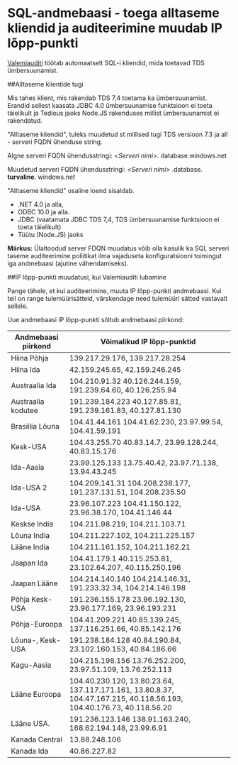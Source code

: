 <properties
    pageTitle="SQL-andmebaasi alltaseme kliendid toetavad ja auditeerimine muudab IP lõpp-punkti | Microsoft Azure'i"
    description="Teave SQL-andmebaasi alltaseme klientide tugi ja IP-lõpp-punkti muudatuste auditeerimine."
    services="sql-database"
    documentationCenter=""
    authors="ronitr"
    manager="jhubbard"
    editor=""/>

<tags
    ms.service="sql-database"
    ms.workload="data-management"
    ms.tgt_pltfrm="na"
    ms.devlang="na"
    ms.topic="article"
    ms.date="07/10/2016"
    ms.author="ronitr"/>

# <a name="sql-database----downlevel-clients-support-and-ip-endpoint-changes-for-auditing"></a>SQL-andmebaasi - toega alltaseme kliendid ja auditeerimine muudab IP lõpp-punkti


[Valemiauditi](sql-database-auditing-get-started.md) töötab automaatselt SQL-i kliendid, mida toetavad TDS ümbersuunamist.


##<a id="subheading-1"></a>Alltaseme klientide tugi

Mis tahes klient, mis rakendab TDS 7,4 toetama ka ümbersuunamist. Erandid sellest kaasata JDBC 4.0 ümbersuunamise funktsioon ei toeta täielikult ja Tedious jaoks Node.JS rakenduses millist ümbersuunamist ei rakendatud.

"Alltaseme kliendid", tuleks muudetud st millised tugi TDS versioon 7.3 ja all - serveri FQDN ühenduse string.

Algne serveri FQDN ühendusstringi: <*Serveri nimi*>. database.windows.net

Muudetud serveri FQDN ühendusstringi: <*Serveri nimi*> .database. **turvaline**. windows.net

"Alltaseme kliendid" osaline loend sisaldab.

- .NET 4.0 ja alla,
- ODBC 10.0 ja alla.
- JDBC (vaatamata JDBC TDS 7,4, TDS ümbersuunamise funktsioon ei toeta täielikult)
- Tüütu (Node.JS) jaoks

**Märkus:** Ülaltoodud server FDQN muudatus võib olla kasulik ka SQL serveri taseme auditeerimine poliitikat ilma vajaduseta konfiguratsiooni toimingut iga andmebaasi (ajutine vähendamiseks).

##<a id="subheading-2"></a>IP lõpp-punkti muudatusi, kui Valemiauditi lubamine

Pange tähele, et kui auditeerimine, muuta IP lõpp-punkti andmebaasi. Kui teil on range tulemüürisätteid, värskendage need tulemüüri sätted vastavalt sellele.

Uue andmebaasi IP lõpp-punkti sõltub andmebaasi piirkond:

| Andmebaasi piirkond | Võimalikud IP lõpp-punktid |
|----------|---------------|
| Hiina Põhja  | 139.217.29.176, 139.217.28.254 |
| Hiina Ida  | 42.159.245.65, 42.159.246.245 |
| Austraalia Ida  | 104.210.91.32 40.126.244.159, 191.239.64.60, 40.126.255.94 |
| Austraalia kodutee | 191.239.184.223 40.127.85.81, 191.239.161.83, 40.127.81.130 |
| Brasiilia Lõuna  | 104.41.44.161 104.41.62.230, 23.97.99.54, 104.41.59.191 |
| Kesk-USA  | 104.43.255.70 40.83.14.7, 23.99.128.244, 40.83.15.176 |
| Ida-Aasia   | 23.99.125.133 13.75.40.42, 23.97.71.138, 13.94.43.245 |
| Ida-USA 2 | 104.209.141.31 104.208.238.177, 191.237.131.51, 104.208.235.50 |
| Ida-USA   | 23.96.107.223 104.41.150.122, 23.96.38.170, 104.41.146.44 |
| Keskse India  | 104.211.98.219, 104.211.103.71 |
| Lõuna India   | 104.211.227.102, 104.211.225.157 |
| Lääne India  | 104.211.161.152, 104.211.162.21 |
| Jaapan Ida   | 104.41.179.1 40.115.253.81, 23.102.64.207, 40.115.250.196 |
| Jaapan Lääne    | 104.214.140.140 104.214.146.31, 191.233.32.34, 104.214.146.198 |
| Põhja Kesk-USA  | 191.236.155.178 23.96.192.130, 23.96.177.169, 23.96.193.231 |
| Põhja-Euroopa  | 104.41.209.221 40.85.139.245, 137.116.251.66, 40.85.142.176 |
| Lõuna-, Kesk-USA  | 191.238.184.128 40.84.190.84, 23.102.160.153, 40.84.186.66 |
| Kagu-Aasia  | 104.215.198.156 13.76.252.200, 23.97.51.109, 13.76.252.113 |
| Lääne Euroopa  | 104.40.230.120, 13.80.23.64, 137.117.171.161, 13.80.8.37, 104.47.167.215, 40.118.56.193, 104.40.176.73, 40.118.56.20 |
| Lääne USA.  | 191.236.123.146 138.91.163.240, 168.62.194.148, 23.99.6.91 |
| Kanada Central  | 13.88.248.106 |
| Kanada Ida  |  40.86.227.82 |
